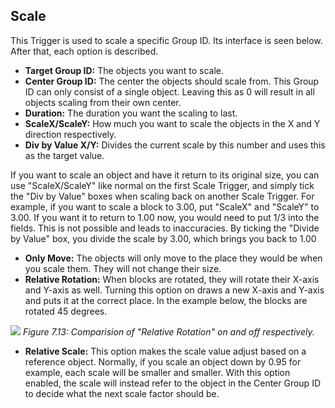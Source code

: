 ## Scale
This Trigger is used to scale a specific Group ID. Its interface is seen below. After that, each option is described.

- **Target Group ID:** The objects you want to scale.
- **Center Group ID:** The center the objects should scale from. This Group ID can only consist of a single object. Leaving this as 0 will result in all objects scaling from their own center.
- **Duration:** The duration you want the scaling to last.
- **ScaleX/ScaleY:** How much you want to scale the objects in the X and Y direction respectively.
- **Div by Value X/Y:** Divides the current scale by this number and uses this as the target value.

If you want to scale an object and have it return to its original size, you can use "ScaleX/ScaleY" like normal on the first Scale Trigger, and simply tick the "Div by Value" boxes when scaling back on another Scale Trigger. For example, if you want to scale a block to 3.00, put "ScaleX" and "ScaleY" to 3.00. If you want it to return to 1.00 now, you would need to put 1/3 into the fields. This is not possible and leads to inaccuracies. By ticking the "Divide by Value" box, you divide the scale by 3.00, which brings you back to 1.00

- **Only Move:** The objects will only move to the place they would be when you scale them. They will not change their size.
- **Relative Rotation:** When blocks are rotated, they will rotate their X-axis and Y-axis as well. Turning this option on draws a new X-axis and Y-axis and puts it at the correct place. In the example below, the blocks are rotated 45 degrees.

![](https://guia.jorge603.xyz/assets/img/figures/79.png)
*Figure 7.13: Comparision of "Relative Rotation" on and off respectively.*<br>

- **Relative Scale:** This option makes the scale value adjust based on a reference object. Normally, if you scale an object down by 0.95 for example, each scale will be smaller and smaller. With this option enabled, the scale will instead refer to the object in the Center Group ID to decide what the next scale factor should be.